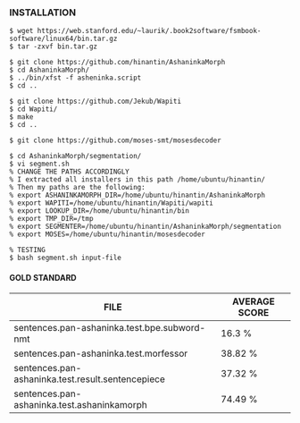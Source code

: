 ### INSTALLATION

```
$ wget https://web.stanford.edu/~laurik/.book2software/fsmbook-software/linux64/bin.tar.gz
$ tar -zxvf bin.tar.gz

$ git clone https://github.com/hinantin/AshaninkaMorph
$ cd AshaninkaMorph/
$ ../bin/xfst -f asheninka.script
$ cd ..

$ git clone https://github.com/Jekub/Wapiti
$ cd Wapiti/
$ make
$ cd .. 

$ git clone https://github.com/moses-smt/mosesdecoder

$ cd AshaninkaMorph/segmentation/
$ vi segment.sh
% CHANGE THE PATHS ACCORDINGLY 
% I extracted all installers in this path /home/ubuntu/hinantin/
% Then my paths are the following: 
% export ASHANINKAMORPH_DIR=/home/ubuntu/hinantin/AshaninkaMorph
% export WAPITI=/home/ubuntu/hinantin/Wapiti/wapiti
% export LOOKUP_DIR=/home/ubuntu/hinantin/bin
% export TMP_DIR=/tmp
% export SEGMENTER=/home/ubuntu/hinantin/AshaninkaMorph/segmentation
% export MOSES=/home/ubuntu/hinantin/mosesdecoder

% TESTING 
$ bash segment.sh input-file 
```

#### GOLD STANDARD

| FILE                                              | AVERAGE SCORE |
|---------------------------------------------------|---------------|
| sentences.pan-ashaninka.test.bpe.subword-nmt      | 16.3 %        |
| sentences.pan-ashaninka.test.morfessor            | 38.82 %       |
| sentences.pan-ashaninka.test.result.sentencepiece | 37.32 %       |
| sentences.pan-ashaninka.test.ashaninkamorph       | 74.49 %       |

